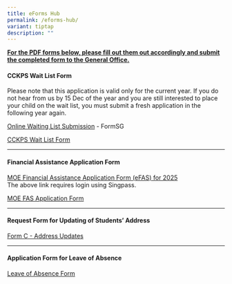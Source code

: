 ```yaml
---
title: eForms Hub
permalink: /eforms-hub/
variant: tiptap
description: ""
---
```

<p><strong><u>For the PDF forms below, please fill out them out accordingly and submit the completed form to the General Office.</u></strong>
</p>
<p></p>
<h4>CCKPS Wait List Form</h4>
<p>Please note that this application is valid only for the current year.
If you do not hear from us by 15 Dec of the year and you are still interested
to place your child on the wait list, you must submit a fresh application
in the following year again.</p>
<p></p>
<p><a href="https://go.gov.sg/cckpswaitinglist" rel="noopener nofollow" target="_blank">Online Waiting List Submission</a> -
FormSG</p>
<p><a href="/files/Waitlist_Form.pdf" rel="noopener nofollow" target="_blank">CCKPS Wait List Form</a>
</p>
<hr>
<p></p>
<h4>Financial Assistance Application Form</h4>
<p><a href="https://go.gov.sg/moe-efas" rel="noopener nofollow" target="_blank">MOE Financial Assistance Application Form (eFAS) for 2025</a>
<br>The above link requires login using Singpass.</p>
<p></p>
<p><a href="/files/MOE_FAS_Application_Form.pdf" rel="noopener nofollow" target="_blank">MOE FAS Application Form</a>
</p>
<hr>
<p></p>
<h4>Request Form for Updating of Students’ Address</h4>
<p><a href="/files/Form_C__Address_Updates_.pdf" rel="noopener nofollow" target="_blank">Form C - Address Updates</a>
</p>
<hr>
<p></p>
<h4>Application Form for Leave of Absence</h4>
<p><a href="/files/LOA_form.pdf" rel="noopener nofollow" target="_blank">Leave of Absence Form</a>
</p>